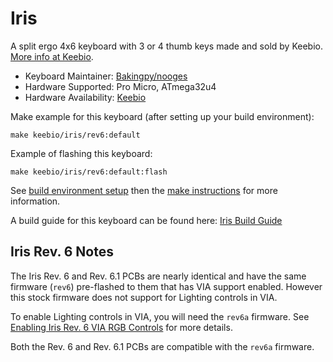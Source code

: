 # Iris

A split ergo 4x6 keyboard with 3 or 4 thumb keys made and sold by Keebio. [More info at Keebio](https://keeb.io).

* Keyboard Maintainer: [Bakingpy/nooges](https://github.com/nooges)
* Hardware Supported: Pro Micro, ATmega32u4
* Hardware Availability: [Keebio](https://keeb.io)

Make example for this keyboard (after setting up your build environment):

    make keebio/iris/rev6:default

Example of flashing this keyboard:

    make keebio/iris/rev6:default:flash

See [build environment setup](https://docs.qmk.fm/#/newbs_getting_started) then the [make instructions](https://docs.qmk.fm/#/getting_started_make_guide) for more information.

A build guide for this keyboard can be found here: [Iris Build Guide](https://docs.keeb.io/iris-rev6-build-guide)

## Iris Rev. 6 Notes

The Iris Rev. 6 and Rev. 6.1 PCBs are nearly identical and have the same firmware (`rev6`) pre-flashed to them that has VIA support enabled. However this stock firmware does not support for Lighting controls in VIA.

To enable Lighting controls in VIA, you will need the `rev6a` firmware. See [Enabling Iris Rev. 6 VIA RGB Controls](https://docs.keeb.io/iris-rev6-rgb-via) for more details.

Both the Rev. 6 and Rev. 6.1 PCBs are compatible with the `rev6a` firmware.

